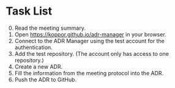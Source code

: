 # Task List

0. Read the meeting summary.
1. Open <https://koppor.github.io/adr-manager> in your browser.
2. Connect to the ADR Manager using the test account for the authentication.
3. Add the test repository. (The account only has access to one repository.)
4. Create a new ADR.
5. Fill the information from the meeting protocol into the ADR.
6. Push the ADR to GitHub.
